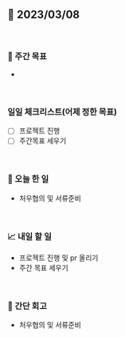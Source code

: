## 📅 2023/03/08

<br/>

### 🏹 주간 목표

- 

<br/>

### 일일 체크리스트(어제 정한 목표)

- [ ] 프로젝트 진행
- [ ] 주간목표 세우기

<br/>

### 💯 오늘 한 일

- 처우협의 및 서류준비

<br/>

### 📈 내일 할 일

- 프로젝트 진행 및 pr 올리기
- 주간 목표 세우기

<br/>

### 🧐 간단 회고

- 처우협의 및 서류준비
